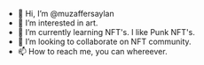 - 👋 Hi, I’m @muzaffersaylan
- 👀 I’m interested in art.
- 🌱 I’m currently learning NFT's. I like Punk NFT's.
- 💞️ I’m looking to collaborate on NFT community.
- 📫 How to reach me, you can whereever.

<!---
muzaffersaylan/muzaffersaylan is a ✨ special ✨ repository because its `README.md` (this file) appears on your GitHub profile.
You can click the Preview link to take a look at your changes.
--->
